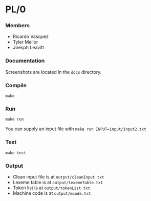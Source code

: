 # PL/0

### Members

* Ricardo Vasquez
* Tyler Mellor
* Joesph Leavitt

### Documentation
Screenshots are located in the `docs` directory.

### Compile
`make`

### Run
`make run`

You can supply an input file with
`make run INPUT=input/input2.txt`

### Test
`make test`

### Output
* Clean input file is at `output/cleanInput.txt`
* Lexeme table is at `output/lexemeTable.txt`
* Token list is at `output/tokenList.txt`
* Machine code is at `output/mcode.txt`
